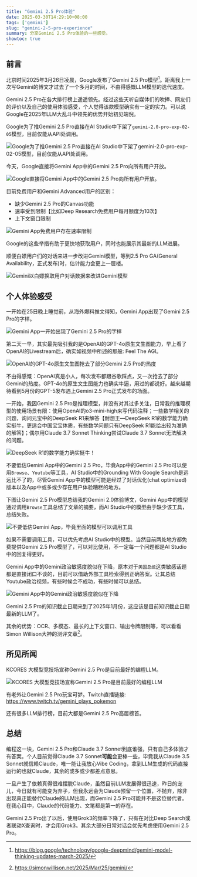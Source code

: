 ```yaml
---
title: "Gemini 2.5 Pro体验"
date: 2025-03-30T14:29:10+08:00
tags: ['gemini']
slug: "gemini-2-5-pro-experience"
summary: 分享Gemini 2.5 Pro体验的一些感受。
showtoc: true
---
```


## 前言

北京时间2025年3月26日凌晨，Google发布了Gemini 2.5 Pro模型[^1]。距离我上一次写Gemini的博文才过去了一个多月的时间，不由得感慨LLM模型的迭代速度。

Gemini 2.5 Pro在各大排行榜上遥遥领先。经过这些天听自媒体们的吹捧、网友们的评价以及自己的使用体验感受，个人觉得该款模型确实有一定的实力。可以说Google在2025年LLM大乱斗中领先的优势开始初见端倪。

Google为了推Gemini 2.5 Pro直接在AI Studio中下架了`gemini-2.0-pro-exp-02-05`模型，目前仅能从API处调用。

![Google为了推Gemini 2.5 Pro直接在AI Studio中下架了`gemini-2.0-pro-exp-02-05`模型，目前仅能从API处调用。](https://cdn.sa.net/2025/03/30/jsbxRUmrFov6i9D.webp)

今天，Google直接将Gemini App中的Gemini 2.5 Pro向所有用户开放。

![Google直接将Gemini App中的Gemini 2.5 Pro向所有用户开放。](https://cdn.sa.net/2025/03/30/PQCvaDeNbysVKp3.webp)

目前免费用户和Gemini Advanced用户的区别：

- 缺少Gemini 2.5 Pro的Canvas功能
- 速率受到限制【比如Deep Research免费用户每月额度为10次】
- 上下文窗口限制

![Gemini App免费用户存在速率限制](https://cdn.sa.net/2025/03/30/ov4QK7AGnaXhWpP.webp)

Google的这些举措有助于更快地获取用户，同时也能展示其最新的LLM进展。

顺便白嫖用户们的对话来进一步改进Gemini模型，等到2.5 Pro GA(General Availability，正式发布)时，估计能力会更上一层楼。

![Gemini以白嫖换取用户对话数据来改进Gemini模型](https://cdn.sa.net/2025/03/30/9HfTaAOFN6J1qDe.webp)

## 个人体验感受

一开始在25日晚上睡觉前，从海外爆料推文得知，Gemini App出现了Gemini 2.5 Pro的字样。

![Gemini App一开始出现了Gemini 2.5 Pro的字样](https://cdn.sa.net/2025/03/30/YzPBadASe8mhT6G.webp)

第二天一早，其实最先吸引我的是OpenAI的GPT-4o原生文生图能力，早上看了OpenAI的Livestream后，确实如视频中所述的那般: Feel The AGI。

![OpenAI的GPT-4o原生文生图抢去了部分Gemini 2.5 Pro的热度](https://cdn.sa.net/2025/03/30/UhOHNokEIBlDKwf.webp)

不由得感慨：OpenAI真是小人，每次发布都跟谷歌踩点，又一次抢去了部分Gemini的热度。GPT-4o的原生文生图能力也确实牛逼，用过的都说好。越来越期待看到5月份的GPT-5发布遇上Gemini 2.5 Pro正式发布的场面。

一开始，我因Gemini 2.5 Pro是推理模型，并没有对其过多关注，日常我的推理模型的使用场景有限：使用OpenAI的o3-mini-high来写代码注释；一些数学相关的问题，询问元宝中的DeepSeek R1来解答【耐想王—DeepSeek R1的数学能力确实挺牛，更适合中国宝宝体质，有些数学问题只有DeepSeek R1能给出较为准确的解答】；偶尔用Claude 3.7 Sonnet Thinking尝试Claude 3.7 Sonnet无法解决的问题。

![DeepSeek R1的数学能力确实挺牛！](https://cdn.sa.net/2025/03/30/BCK4Ppon2XNaqdr.webp)

不要低估Gemini App中的Gemini 2.5 Pro，毕竟App中的Gemini 2.5 Pro可以使用`Browse`、`Youtube`等工具，AI Studio中的Grounding With Google Search是远远比不了的，尽管Gemini App中的模型可能是经过了对话优化(chat optimized)版本以及App中或多或少存在用户体验糟糕的地方。

下图让Gemini 2.5 Pro模型总结我的Gemini 2.0体验博文，Gemini App中的模型通过调用`Browse`工具总结了文章的摘要，而AI Studio中的模型由于缺少该工具，总结失败。

![不要低估Gemini App，毕竟里面的模型可以调用工具](https://cdn.sa.net/2025/03/30/KW5VABbdfTHCaO8.webp)

如果不需要调用工具，可以优先考虑AI Studio中的模型。当然目前两处地方都免费提供Gemini 2.5 Pro模型了，可以对比使用，不一定每一个问题都是AI Studio中的回复得更好。

Gemini App中的Gemini政治敏感度貌似在下降，原本对于`美国总统`这类敏感话题都是直接闭口不谈的，目前可以借助外部工具检索得到正确答案。让其总结Youtube政治视频，有些时候会不成功，有些时候可以总结。

![Gemini App中的Gemini政治敏感度貌似在下降](https://cdn.sa.net/2025/03/30/3CIc6HErsDOvMkw.webp)

Gemini 2.5 Pro的知识截止日期来到了2025年1月份，这应该是目前知识截止日期最新的LLM了。

其余的优势：OCR、多模态、最长的上下文窗口、输出令牌限制等，可以看看Simon Willison大神的测评文章[^2]。

## 所见所闻

KCORES 大模型竞技场宣称Gemini 2.5 Pro是目前最好的编程LLM。

![KCORES 大模型竞技场宣称Gemini 2.5 Pro是目前最好的编程LLM](https://cdn.sa.net/2025/03/30/QNUuR32KaCnHDEF.webp)

有老外让Gemini 2.5 Pro玩宝可梦。Twitch直播链接: https://www.twitch.tv/gemini_plays_pokemon

还有很多LLM排行榜，目前大都是Gemini 2.5 Pro高居榜首。

## 总结

编程这一块，Gemini 2.5 Pro和Claude 3.7 Sonnet到底谁强，只有自己多体验才有答案。个人目前觉得Claude 3.7 Sonnet**可能**会更棒一些，毕竟我从Claude 3.5 Sonnet就信赖Claude，唯一能让我放心Vibe Coding，拿到LLM生成的代码直接运行的也就Claude，其余的或多或少都差点意思。

一旦产生了依赖真得很难摆脱Claude，虽然目前LLM发展得很迅速，昨日的宠儿，今日就有可能变为弃子，但我永远会为Claude预留一个位置，不抛弃，除非出现真正能替代Claude的LLM出现，而Gemini 2.5 Pro可能并不是这位替代者。在我心目中，Claude的代码能力、文笔都是第一的存在。

Gemini 2.5 Pro出了以后，使用Grok3的频率下降了，只有在对比Deep Search或者联动X查询时，才会用Grok3。其余大部分日常对话会优先考虑使用Gemini 2.5 Pro。

[^1]: https://blog.google/technology/google-deepmind/gemini-model-thinking-updates-march-2025/

[^2]: https://simonwillison.net/2025/Mar/25/gemini/

